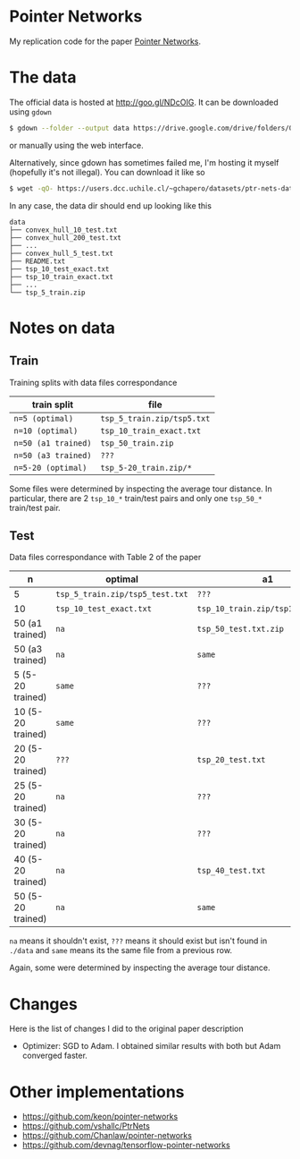 # Pointer Networks
My replication code for the paper [Pointer Networks](https://arxiv.org/abs/1506.03134).

# The data
The official data is hosted at http://goo.gl/NDcOIG. It can be downloaded using `gdown`
```bash
$ gdown --folder --output data https://drive.google.com/drive/folders/0B2fg8yPGn2TCMzBtS0o4Q2RJaEU
```
or manually using the web interface.

Alternatively, since gdown has sometimes failed me, I'm hosting it myself (hopefully it's not illegal).
You can download it like so
```bash
$ wget -qO- https://users.dcc.uchile.cl/~gchapero/datasets/ptr-nets-data.tar.gz | tar -C data -xzv
```

In any case, the data dir should end up looking like this
```
data
├── convex_hull_10_test.txt
├── convex_hull_200_test.txt
├── ...
├── convex_hull_5_test.txt
├── README.txt
├── tsp_10_test_exact.txt
├── tsp_10_train_exact.txt
├── ...
└── tsp_5_train.zip

```

# Notes on data
## Train
Training splits with data files correspondance

| train split         | file                         |
|---------------------|------------------------------|
| `n=5 (optimal)`     | `tsp_5_train.zip/tsp5.txt`   |
| `n=10 (optimal)`    | `tsp_10_train_exact.txt`     |
| `n=50 (a1 trained)` | `tsp_50_train.zip`           |
| `n=50 (a3 trained)` | `???`                        |
| `n=5-20 (optimal)`  | `tsp_5-20_train.zip/*`       |

Some files were determined by inspecting the average tour distance. In particular, there are 2 `tsp_10_*` train/test pairs and only one `tsp_50_*` train/test pair.

## Test
Data files correspondance with Table 2 of the paper

| n                 | optimal                         | a1                                | a2    | a3    |
|-------------------|---------------------------------|-----------------------------------|-------|-------|
| 5                 | `tsp_5_train.zip/tsp5_test.txt` | `???`                             | `???` | `???` |
| 10                | `tsp_10_test_exact.txt`         | `tsp_10_train.zip/tsp10_test.txt` | `???` | `???` |
| 50 (a1 trained)   | `na`                            | `tsp_50_test.txt.zip`             | `???` | `???` |
| 50 (a3 trained)   | `na`                            | `same`                            | `???` | `???` |
| 5 (5-20 trained)  | `same`                          | `???`                             | `???` | `???` |
| 10 (5-20 trained) | `same`                          | `???`                             | `???` | `???` |
| 20 (5-20 trained) | `???`                           | `tsp_20_test.txt`                 | `???` | `???` |
| 25 (5-20 trained) | `na`                            | `???`                             | `???` | `???` |
| 30 (5-20 trained) | `na`                            | `???`                             | `???` | `???` |
| 40 (5-20 trained) | `na`                            | `tsp_40_test.txt`                 | `???` | `???` |
| 50 (5-20 trained) | `na`                            | `same`                            | `???` | `???` |

`na` means it shouldn't exist, `???` means it should exist but isn't found in `./data` and `same` means its the same file from a previous row.

Again, some were determined by inspecting the average tour distance.

# Changes
Here is the list of changes I did to the original paper description

* Optimizer: SGD to Adam. I obtained similar results with both but Adam converged faster.

# Other implementations
* https://github.com/keon/pointer-networks
* https://github.com/vshallc/PtrNets
* https://github.com/Chanlaw/pointer-networks
* https://github.com/devnag/tensorflow-pointer-networks

